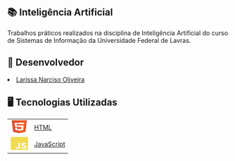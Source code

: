 <h2>&#128218 Inteligência Artificial</h2>
Trabalhos práticos realizados na disciplina de Inteligência Artificial do curso de Sistemas de Informação da Universidade Federal de Lavras.

<h2>&#128100 Desenvolvedor </h2>
   <li><a href="https://github.com/larisnarciso" target="_blank">Larissa Narciso Oliveira</a></li>

<h2>&#128421 Tecnologias Utilizadas</h2>

<table border-collapse=collapse>
  <tr>
    <td><img alt="HTML" height="30" width="40" src="https://raw.githubusercontent.com/devicons/devicon/1119b9f84c0290e0f0b38982099a2bd027a48bf1/icons/html5/html5-original.svg" /></td>
    <td><a href="https://developer.mozilla.org/pt-BR/docs/Web/HTML" target="_blank">HTML</a></td>
  </tr>
   
   <tr>
    <td><img alt="JavaScript" height="30" width="40" src="https://raw.githubusercontent.com/devicons/devicon/1119b9f84c0290e0f0b38982099a2bd027a48bf1/icons/javascript/javascript-plain.svg" /></td>
    <td><a href="https://developer.mozilla.org/pt-BR/docs/Web/JavaScript" target="_blank">JavaScript</a></td>
  </tr>
</table>
